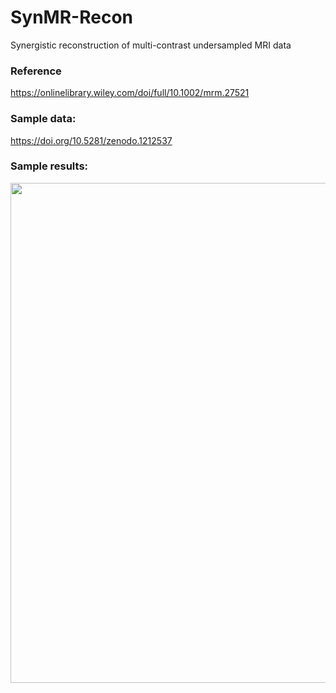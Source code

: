 # SynMR-Recon
Synergistic reconstruction of multi-contrast undersampled MRI data

### Reference
https://onlinelibrary.wiley.com/doi/full/10.1002/mrm.27521

### Sample data:

https://doi.org/10.5281/zenodo.1212537

### Sample results:

<p align="center">
<img src="https://user-images.githubusercontent.com/44095083/48150559-ea710200-e2b6-11e8-8ea6-f43c2dac0502.png" width="800">
</p>


